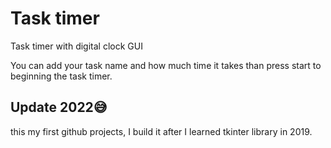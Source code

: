 # Task timer
Task timer with digital clock GUI 

You can add your task name and how much time it takes than press start to beginning the task timer.

## Update 2022😅
this my first github projects, I build it after I learned tkinter library in 2019.
